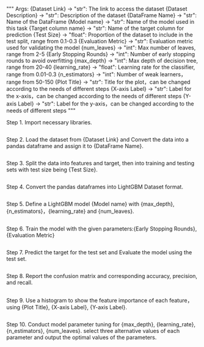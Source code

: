 """
Args:
{Dataset Link} -> "str": The link to access the dataset
{Dataset Description} -> "str": Description of the dataset
{DataFrame Name} -> "str": Name of the DataFrame
{Model name} -> "str": Name of the model used in this task
{Target column name} -> "str": Name of the target column for prediction
{Test Size} -> "float": Proportion of the dataset to include in the test split, range from 0.1-0.3
{Evaluation Metric} -> "str": Evaluation metric used for validating the model
{num_leaves} -> "int": Max number of leaves, range from 2-5
{Early Stopping Rounds} -> "int": Number of early stopping rounds to avoid overfitting
{max_depth} -> "int": Max depth of decision tree, range from 20-40
{learning_rate} -> "float": Learning rate for the classifier, range from 0.01-0.3
{n_estimators} -> "int": Number of weak learners， range from 50-150
{Plot Title} -> "str": Title for the plot，can be changed according to the needs of different steps
{X-axis Label} -> "str": Label for the x-axis，can be changed according to the needs of different steps
{Y-axis Label} -> "str": Label for the y-axis，can be changed according to the needs of different steps
"""

Step 1. Import necessary libraries.
```python

```
Step 2. Load the dataset from {Dataset Link} and Convert the data into a pandas dataframe and assign it to {DataFrame Name}.
```python

```
Step 3. Split the data into features and target, then into training and testing sets with test size being {Test Size}.
```python

```
Step 4. Convert the pandas dataframes into LightGBM Dataset format.
```python

```
Step 5. Define a LightGBM model {Model name} with {max_depth}, {n_estimators}，{learning_rate} and {num_leaves}.
```python

```
Step 6. Train the model with the given parameters:{Early Stopping Rounds}, {Evaluation Metric}
```python

```
Step 7. Predict the target for the test set and Evaluate the model using the test set.
```python

```
Step 8. Report the confusion matrix and corresponding accuracy, precision, and recall.
```python

```
Step 9. Use a histogram to show the feature importance of each feature，using {Plot Title}, {X-axis Label}, {Y-axis Label}.
```python

```
Step 10. Conduct model parameter tuning for {max_depth}, {learning_rate}, {n_estimators}, {num_leaves}. select three alternative values of each parameter and output the optimal values of the parameters.
```python

```